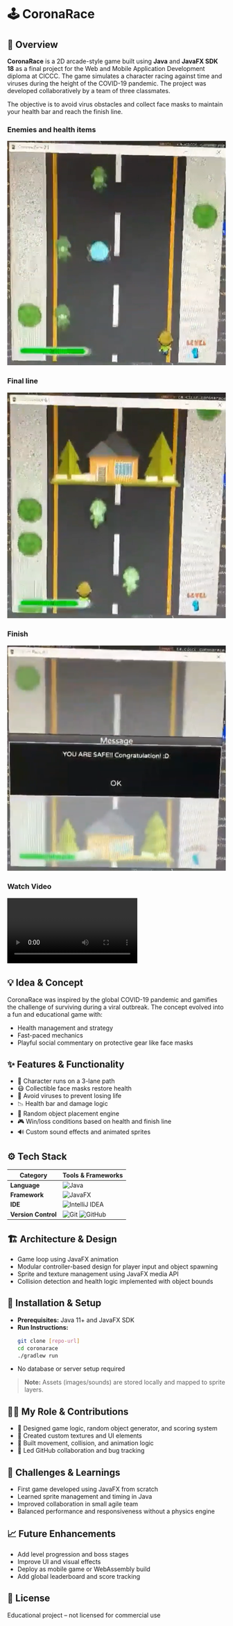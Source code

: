 # 🕹️ CoronaRace

## 🧭 Overview
**CoronaRace** is a 2D arcade-style game built using **Java** and **JavaFX SDK 18** as a final project for the Web and Mobile Application Development diploma at CICCC. The game simulates a character racing against time and viruses during the height of the COVID-19 pandemic. The project was developed collaboratively by a team of three classmates.

The objective is to avoid virus obstacles and collect face masks to maintain your health bar and reach the finish line.

### Enemies and health items
![Screenshot](./assets/1.png)

### Final line
![Screenshot](./assets/2.png)

### Finish
![Screenshot](./assets/3.png)

### Watch Video
![Watch Video](./assets/demo.mp4)

## 💡 Idea & Concept
CoronaRace was inspired by the global COVID-19 pandemic and gamifies the challenge of surviving during a viral outbreak. The concept evolved into a fun and educational game with:
- Health management and strategy
- Fast-paced mechanics
- Playful social commentary on protective gear like face masks

## ✨ Features & Functionality
- 🧍 Character runs on a 3-lane path
- 😷 Collectible face masks restore health
- 🦠 Avoid viruses to prevent losing life
- 📉 Health bar and damage logic
- 🔁 Random object placement engine
- 🎮 Win/loss conditions based on health and finish line
- 🔊 Custom sound effects and animated sprites

## ⚙️ Tech Stack
| Category             | Tools & Frameworks |
|----------------------|--------------------|
| **Language**         | ![Java](https://img.shields.io/badge/Java-007396?style=for-the-badge&logo=oracle&logoColor=white) |
| **Framework**        | ![JavaFX](https://img.shields.io/badge/JavaFX%20SDK-18-007396?style=for-the-badge&logo=java&logoColor=white) |
| **IDE**              | ![IntelliJ IDEA](https://img.shields.io/badge/IntelliJ%20IDEA-000000?style=for-the-badge&logo=intellijidea&logoColor=white) |
| **Version Control**  | ![Git](https://img.shields.io/badge/Git-F05032?style=for-the-badge&logo=git&logoColor=white) ![GitHub](https://img.shields.io/badge/GitHub-181717?style=for-the-badge&logo=github&logoColor=white) |

## 🏗 Architecture & Design
- Game loop using JavaFX animation
- Modular controller-based design for player input and object spawning
- Sprite and texture management using JavaFX media API
- Collision detection and health logic implemented with object bounds

## 🚀 Installation & Setup
- **Prerequisites:** Java 11+ and JavaFX SDK
- **Run Instructions:**
  ```bash
  git clone [repo-url]
  cd coronarace
  ./gradlew run
  ```
- No database or server setup required

> **Note:** Assets (images/sounds) are stored locally and mapped to sprite layers.

## 🧑‍💻 My Role & Contributions
- 💼 Designed game logic, random object generator, and scoring system
- 🎨 Created custom textures and UI elements
- 🧠 Built movement, collision, and animation logic
- 🤝 Led GitHub collaboration and bug tracking

## 🧗 Challenges & Learnings
- First game developed using JavaFX from scratch
- Learned sprite management and timing in Java
- Improved collaboration in small agile team
- Balanced performance and responsiveness without a physics engine

## 📈 Future Enhancements
- Add level progression and boss stages
- Improve UI and visual effects
- Deploy as mobile game or WebAssembly build
- Add global leaderboard and score tracking

## 🪪 License
Educational project – not licensed for commercial use
